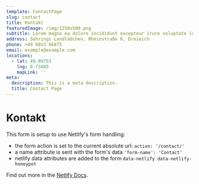 ```yaml
---
template: ContactPage
slug: contact
title: Kontakt
featuredImage: /img/1250x500.png
subtitle: Lorem magna ea dolore incididunt excepteur irure voluptate id dolore occaecat id.
address: Sehrings Landlädchen, Rheinstraße 6, Dreieich
phone: +49 6013 86875
email: example@example.com
locations:
  - lat: 49.99753
    lng: 8.73405
    mapLink: ''
meta:
  description: This is a meta description.
  title: Contact Page
---
```


# Kontakt

This form is setup to use Netlify's form handling:

- the form action is set to the current absolute url: `action: '/contact/'`
- a name attribute is sent with the form's data `'form-name': 'Contact'`
- netlify data attributes are added to the form `data-netlify data-netlify-honeypot`

Find out more in the [Netlify Docs](https://www.netlify.com/docs/form-handling/).

